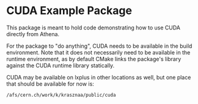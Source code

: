 # CUDA Example Package

This package is meant to hold code demonstrating how to use CUDA directly
from Athena.

For the package to "do anything", CUDA needs to be available in the build
environment. Note that it does not necessarily need to be available in
the runtime environment, as by default CMake links the package's library
against the CUDA runtime library statically.

CUDA may be available on lxplus in other locations as well, but one place
that should be available for now is:

```
/afs/cern.ch/work/k/krasznaa/public/cuda
```
